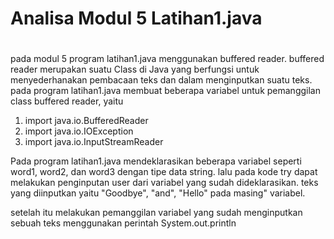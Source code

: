 # Analisa Modul 5 Latihan1.java
#

pada modul 5 program latihan1.java menggunakan buffered reader. 
buffered reader merupakan suatu Class di Java yang berfungsi untuk menyederhanakan pembacaan teks dan dalam menginputkan suatu teks. 
pada program latihan1.java membuat beberapa variabel untuk pemanggilan class buffered reader, yaitu 
1. import java.io.BufferedReader
2. import java.io.IOException
3. import java.io.InputStreamReader

Pada program latihan1.java mendeklarasikan beberapa variabel seperti word1, word2, dan word3 dengan tipe data string. lalu pada kode try dapat melakukan penginputan user dari variabel yang sudah dideklarasikan. teks yang diinputkan yaitu "Goodbye", "and", "Hello" pada masing" variabel.

setelah itu melakukan pemanggilan variabel yang sudah menginputkan sebuah teks menggunakan perintah System.out.println